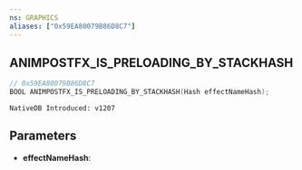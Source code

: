 ```yaml
---
ns: GRAPHICS
aliases: ["0x59EA80079B86D8C7"]
---
```

## ANIMPOSTFX_IS_PRELOADING_BY_STACKHASH

```c
// 0x59EA80079B86D8C7
BOOL ANIMPOSTFX_IS_PRELOADING_BY_STACKHASH(Hash effectNameHash);
```

```
NativeDB Introduced: v1207
```

## Parameters
* **effectNameHash**:
